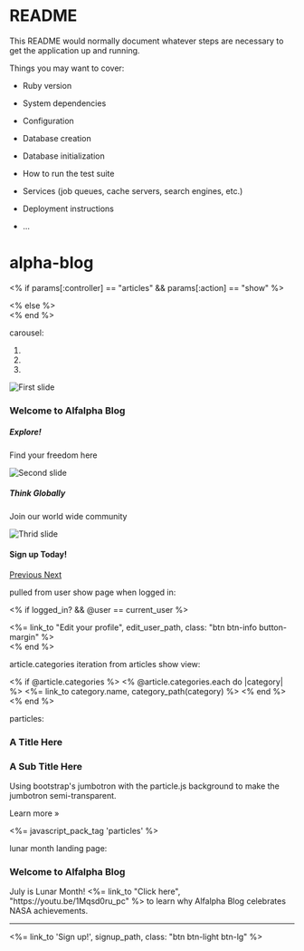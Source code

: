 # README

This README would normally document whatever steps are necessary to get the
application up and running.

Things you may want to cover:

* Ruby version

* System dependencies

* Configuration

* Database creation

* Database initialization

* How to run the test suite

* Services (job queues, cache servers, search engines, etc.)

* Deployment instructions

* ...
# alpha-blog



<% if params[:controller] == "articles" && params[:action] == "show" %>
  <nav class="navbar sticky-top navbar-expand-lg navbar-light bg-light">
<% else %>
  <nav class="navbar fixed-top navbar-expand-lg navbar-light bg-light mb-56">
<% end %>

carousel:

<div id="carouselExampleIndicators" class="carousel slide" data-ride="carousel">
  <ol class="carousel-indicators">
    <li data-target="#carouselExampleIndicators" data-slide-to="0" class="active"></li>
    <li data-target="#carouselExampleIndicators" data-slide-to="1"></li>
    <li data-target="#carouselExampleIndicators" data-slide-to="2"></li>
  </ol>
  <div class="carousel-inner">
    <div class="carousel-item active">
      <img class="d-block w-100" src="/assets/jumbo-photo-3.jpg" alt="First slide">
      <div class="carousel-caption d-none d-md-block" id="welcome">
        <h1 class="display-4">Welcome to Alfalpha Blog</h1>
        <h5>Explore!</h5>
        <p>Find your freedom here</p>
      </div>
    </div>
    <div class="carousel-item">
      <img class="d-block w-100" src="/assets/jumbo-photo-2.jpg" alt="Second slide">
      <div class="carousel-caption d-none d-md-block">
        <h5>Think Globally</h5>
        <p>Join our world wide community</p>
      </div>
    </div>
    <div class="carousel-item">
      <img class="d-block w-100" src="/assets/jumbo-photo-5.jpg" alt="Thrid slide">
      <div class="carousel-caption d-none d-md-block">
        <h4 class="display-4">Sign up Today!</h4>
      </div>
    </div>
  </div>
  <a class="carousel-control-prev" href="#carouselExampleIndicators" role="button" data-slide="prev">
    <span class="carousel-control-prev-icon" aria-hidden="true"></span>
    <span class="sr-only">Previous</span>
  </a>
  <a class="carousel-control-next" href="#carouselExampleIndicators" role="button" data-slide="next">
    <span class="carousel-control-next-icon" aria-hidden="true"></span>
    <span class="sr-only">Next</span>
  </a>
</div>

pulled from user show page when logged in:

<% if logged_in? && @user == current_user %>
  <div class = "text-center mt-4">
    <%= link_to "Edit your profile", edit_user_path, class: "btn btn-info button-margin" %>
  </div>
<% end %>

article.categories iteration from articles show view:

<% if @article.categories %>
  <% @article.categories.each do |category| %>
    <%= link_to category.name, category_path(category) %>
  <% end %>
<% end %>

particles:

<!-- Latest compiled and minified CSS -->
<link rel="stylesheet" href="https://maxcdn.bootstrapcdn.com/bootstrap/3.3.7/css/bootstrap.min.css" integrity="sha384-BVYiiSIFeK1dGmJRAkycuHAHRg32OmUcww7on3RYdg4Va+PmSTsz/K68vbdEjh4u" crossorigin="anonymous">

<!-- Latest compiled and minified JavaScript -->
<script src="https://maxcdn.bootstrapcdn.com/bootstrap/3.3.7/js/bootstrap.min.js" integrity="sha384-Tc5IQib027qvyjSMfHjOMaLkfuWVxZxUPnCJA7l2mCWNIpG9mGCD8wGNIcPD7Txa" crossorigin="anonymous"></script>

<script
  src="https://code.jquery.com/jquery-3.2.1.min.js"
  integrity="sha256-hwg4gsxgFZhOsEEamdOYGBf13FyQuiTwlAQgxVSNgt4="
  crossorigin="anonymous">
</script>


<div id="particle"></div>

<div class="container"> 
<div class="jumbotron" id="jumbo">
  <div class="inner">
        <h1 class="whitney">A Title Here</h1>
        <h3 class="gotham">A Sub Title Here</h3>
        <p>Using bootstrap's jumbotron with the particle.js background to make the jumbotron semi-transparent.</p>
        <p><a class="btn btn-primary btn-lg" role="button">Learn more &raquo;</a></p>
  </div>
    </div>
</div>
<%= javascript_pack_tag 'particles' %>

<script src="https://cdn.jsdelivr.net/particles.js/2.0.0/particles.min.js"></script>

lunar month landing page:

<div class="container" id="home-container">
  <div class="jumbotron text-center text-white">
    <h1 class="display-4" id="text-shadow-jumbo">Welcome to Alfalpha Blog</h1>
    <p class="lead" id="text-shadow-jumbo-lead">July is Lunar Month!  <%= link_to "Click here", "https://youtu.be/1Mqsd0ru_pc" %> to learn why Alfalpha Blog celebrates NASA achievements.</p>
    <hr class="my-4">
    <p></p>
    <%= link_to 'Sign up!', signup_path, class: "btn btn-light btn-lg" %>
  </div>
</div>